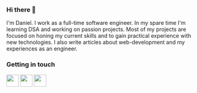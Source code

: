 ### Hi there 👋

I'm Daniel. I work as a full-time software engineer. In my spare time I'm learning DSA and working on passion projects. Most of my projects are focused on honing my current skills and to gain practical experience with new technologies. I also write articles about web-development and my experiences as an engineer.

### Getting in touch
<img height="32" width="32" src="https://cdn.jsdelivr.net/npm/simple-icons@v4/icons/linkedin.svg" /> <img height="32" width="32" src="https://cdn.jsdelivr.net/npm/simple-icons@v4/icons/twitter.svg" /> <img height="32" width="32" src="https://cdn.jsdelivr.net/npm/simple-icons@v4/icons/medium.svg" />
